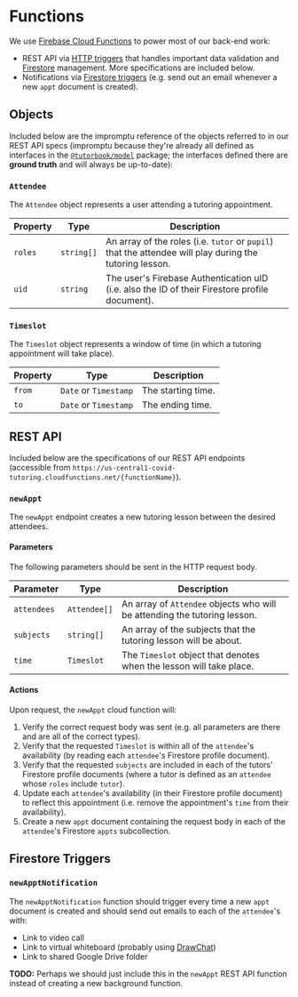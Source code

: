 # Functions

We use [Firebase Cloud Functions](https://firebase.google.com/docs/functions/)
to power most of our back-end work:

- REST API via [HTTP
  triggers](https://firebase.google.com/docs/functions/http-events) that handles
  important data validation and
  [Firestore](https://firebase.google.com/docs/firestore) management. More
  specifications are included below.
- Notifications via [Firestore
  triggers](https://firebase.google.com/docs/functions/firestore-events) (e.g.
  send out an email whenever a new `appt` document is created).

## Objects

Included below are the impromptu reference of the objects referred to in our
REST API specs (impromptu because they're already all defined as interfaces in
the [`@tutorbook/model`](https://github.com/tutorbookapp/covid-tutoring/tree/master/src/model/lib/)
package; the interfaces defined there are **ground truth** and will always be
up-to-date):

### `Attendee`

The `Attendee` object represents a user attending a tutoring appointment.

| Property | Type       | Description                                                                                             |
| -------- | ---------- | ------------------------------------------------------------------------------------------------------- |
| `roles`  | `string[]` | An array of the roles (i.e. `tutor` or `pupil`) that the attendee will play during the tutoring lesson. |
| `uid`    | `string`   | The user's Firebase Authentication uID (i.e. also the ID of their Firestore profile document).          |

### `Timeslot`

The `Timeslot` object represents a window of time (in which a tutoring
appointment will take place).

| Property | Type                  | Description        |
| -------- | --------------------- | ------------------ |
| `from`   | `Date` or `Timestamp` | The starting time. |
| `to`     | `Date` or `Timestamp` | The ending time.   |

## REST API

Included below are the specifications of our REST API endpoints (accessible from
`https://us-central1-covid-tutoring.cloudfunctions.net/{functionName}`).

### `newAppt`

The `newAppt` endpoint creates a new tutoring lesson between the desired
attendees.

#### Parameters

The following parameters should be sent in the HTTP request body.

| Parameter   | Type         | Description                                                               |
| ----------- | ------------ | ------------------------------------------------------------------------- |
| `attendees` | `Attendee[]` | An array of `Attendee` objects who will be attending the tutoring lesson. |
| `subjects`  | `string[]`   | An array of the subjects that the tutoring lesson will be about.          |
| `time`      | `Timeslot`   | The `Timeslot` object that denotes when the lesson will take place.       |

#### Actions

Upon request, the `newAppt` cloud function will:

1. Verify the correct request body was sent (e.g. all parameters are there and
   are all of the correct types).
2. Verify that the requested `Timeslot` is within all of the `attendee`'s
   availability (by reading each `attendee`'s Firestore profile document).
3. Verify that the requested `subjects` are included in each of the tutors'
   Firestore profile documents (where a tutor is defined as an `attendee` whose
   `roles` include `tutor`).
4. Update each `attendee`'s availability (in their Firestore profile document)
   to reflect this appointment (i.e. remove the appointment's `time` from their
   availability).
5. Create a new `appt` document containing the request body in each of the
   `attendee`'s Firestore `appts` subcollection.

## Firestore Triggers

### `newApptNotification`

The `newApptNotification` function should trigger every time a new `appt`
document is created and should send out emails to each of the `attendee`'s with:

- Link to video call
- Link to virtual whiteboard (probably using
  [DrawChat](https://github.com/cojapacze/sketchpad))
- Link to shared Google Drive folder

**TODO:** Perhaps we should just include this in the `newAppt` REST API function
instead of creating a new background function.
